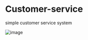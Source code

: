# Customer-service
simple customer service system

![image](https://user-images.githubusercontent.com/43635632/185952199-fd200e1d-ca3d-4d2a-906d-266883d4144e.png)
